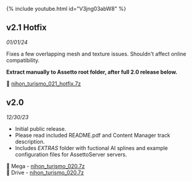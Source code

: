 {% include youtube.html id="V3jng03abW8" %}

## v2.1 Hotfix

*01/01/24*

Fixes a few overlapping mesh and texture issues. Shouldn't affect online compatibility. 

**Extract manually to Assetto root folder, after full 2.0 release below.**

🔗 [nihon_turismo_021_hotfix.7z]()

## v2.0  

*12/30/23*

* Initial public release.
* Please read included README.pdf and Content Manager track description.
* Includes *EXTRAS* folder with fuctional AI splines and example configuration files for AssettoServer servers.

🔗 Mega - [nihon_turismo_020.7z](https://mega.nz/file/tCd0gZKL#mcPlZ9I4GDE-EDjjRntCNz8j3D-v41XrDV_aQXvxBpE)  
🔗 Drive - [nihon_turismo_020.7z](https://drive.google.com/file/d/10U-xNna54X88qt--AWABFmwucaN98i28/view?usp=sharing)
